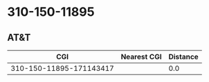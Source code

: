 # 310-150-11895
## AT&T


| CGI | Nearest CGI | Distance |
|-----|-------------|----------|
| 310-150-11895-171143417 |  | 0.0 |
